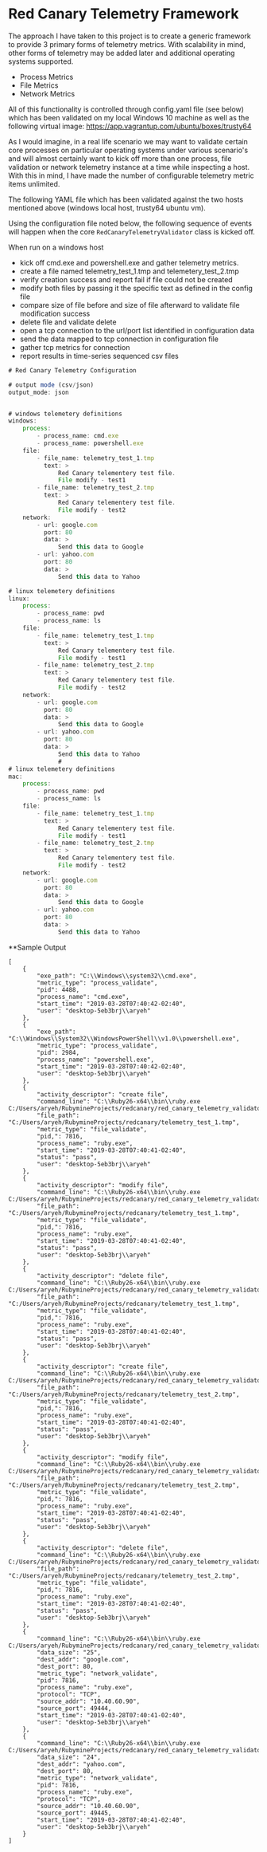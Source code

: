 # Red Canary Telemetry Framework

The approach I have taken to this project is to create a generic framework to provide 3 primary forms of telemetry metrics.  With scalability in mind, other forms of telemetry may be added later and additional operating systems supported.

* Process Metrics
* File Metrics
* Network Metrics

All of this functionality is controlled through config.yaml file (see below) which has been validated on my local Windows 10 machine as well as the following virtual image: https://app.vagrantup.com/ubuntu/boxes/trusty64

As I would imagine, in a real life scenario we may want to validate certain core processes on particular operating systems under various scenario's and will almost certainly want to kick off more than one process, file validation or network telemetry instance at a time while inspecting a host.  With this in mind, I have made the number of configurable telemetry metric items unlimited. 

The following YAML file which has been validated against the two hosts mentioned above (windows local host, trusty64 ubuntu vm).

Using the configuration file noted below, the following sequence of events will happen when the core ```RedCanaryTelemetryValidator``` class is kicked off.

When run on a windows host

* kick off cmd.exe and powershell.exe and gather telemetry metrics.
* create a file named telemetry_test_1.tmp and telemetery_test_2.tmp
* verify creation success and report fail if file could not be created
* modify both files by passing it the specific text as defined in the config file
* compare size of file before and size of file afterward to validate file modification success
* delete file and validate delete
* open a tcp connection to the url/port list identified in configuration data
* send the data mapped to tcp connection in configuration file
* gather tcp metrics for connection
* report results in time-series sequenced csv files

```javascript
# Red Canary Telemetry Configuration

# output mode (csv/json)
output_mode: json


# windows telemetery definitions
windows:
    process:        
        - process_name: cmd.exe 
        - process_name: powershell.exe
    file: 
        - file_name: telemetry_test_1.tmp
          text: >
              Red Canary telementery test file.
              File modify - test1
        - file_name: telemetry_test_2.tmp
          text: >
              Red Canary telementery test file.
              File modify - test2
    network:
        - url: google.com
          port: 80
          data: >
              Send this data to Google
        - url: yahoo.com
          port: 80
          data: >
              Send this data to Yahoo

# linux telemetery definitions
linux:
    process:        
        - process_name: pwd
        - process_name: ls
    file: 
        - file_name: telemetry_test_1.tmp
          text: >
              Red Canary telementery test file.
              File modify - test1
        - file_name: telemetry_test_2.tmp
          text: >
              Red Canary telementery test file.
              File modify - test2
    network:
        - url: google.com
          port: 80
          data: >
              Send this data to Google
        - url: yahoo.com
          port: 80
          data: >
              Send this data to Yahoo
              #
# linux telemetery definitions
mac:
    process:        
        - process_name: pwd
        - process_name: ls
    file: 
        - file_name: telemetry_test_1.tmp
          text: >
              Red Canary telementery test file.
              File modify - test1
        - file_name: telemetry_test_2.tmp
          text: >
              Red Canary telementery test file.
              File modify - test2
    network:
        - url: google.com
          port: 80
          data: >
              Send this data to Google
        - url: yahoo.com
          port: 80
          data: >
              Send this data to Yahoo
```

**Sample Output
```
[
    {
        "exe_path": "C:\\Windows\\system32\\cmd.exe",
        "metric_type": "process_validate",
        "pid": 4488,
        "process_name": "cmd.exe",
        "start_time": "2019-03-28T07:40:42-02:40",
        "user": "desktop-5eb3brj\\aryeh"
    },
    {
        "exe_path": "C:\\Windows\\System32\\WindowsPowerShell\\v1.0\\powershell.exe",
        "metric_type": "process_validate",
        "pid": 2984,
        "process_name": "powershell.exe",
        "start_time": "2019-03-28T07:40:42-02:40",
        "user": "desktop-5eb3brj\\aryeh"
    },
    {
        "activity_descriptor": "create file",
        "command_line": "C:\\Ruby26-x64\\bin\\ruby.exe C:/Users/aryeh/RubymineProjects/redcanary/red_canary_telemetry_validator.rb",
        "file_path": "C:/Users/aryeh/RubymineProjects/redcanary/telemetry_test_1.tmp",
        "metric_type": "file_validate",
        "pid,": 7816,
        "process_name": "ruby.exe",
        "start_time": "2019-03-28T07:40:41-02:40",
        "status": "pass",
        "user": "desktop-5eb3brj\\aryeh"
    },
    {
        "activity_descriptor": "modify file",
        "command_line": "C:\\Ruby26-x64\\bin\\ruby.exe C:/Users/aryeh/RubymineProjects/redcanary/red_canary_telemetry_validator.rb",
        "file_path": "C:/Users/aryeh/RubymineProjects/redcanary/telemetry_test_1.tmp",
        "metric_type": "file_validate",
        "pid,": 7816,
        "process_name": "ruby.exe",
        "start_time": "2019-03-28T07:40:41-02:40",
        "status": "pass",
        "user": "desktop-5eb3brj\\aryeh"
    },
    {
        "activity_descriptor": "delete file",
        "command_line": "C:\\Ruby26-x64\\bin\\ruby.exe C:/Users/aryeh/RubymineProjects/redcanary/red_canary_telemetry_validator.rb",
        "file_path": "C:/Users/aryeh/RubymineProjects/redcanary/telemetry_test_1.tmp",
        "metric_type": "file_validate",
        "pid,": 7816,
        "process_name": "ruby.exe",
        "start_time": "2019-03-28T07:40:41-02:40",
        "status": "pass",
        "user": "desktop-5eb3brj\\aryeh"
    },
    {
        "activity_descriptor": "create file",
        "command_line": "C:\\Ruby26-x64\\bin\\ruby.exe C:/Users/aryeh/RubymineProjects/redcanary/red_canary_telemetry_validator.rb",
        "file_path": "C:/Users/aryeh/RubymineProjects/redcanary/telemetry_test_2.tmp",
        "metric_type": "file_validate",
        "pid,": 7816,
        "process_name": "ruby.exe",
        "start_time": "2019-03-28T07:40:41-02:40",
        "status": "pass",
        "user": "desktop-5eb3brj\\aryeh"
    },
    {
        "activity_descriptor": "modify file",
        "command_line": "C:\\Ruby26-x64\\bin\\ruby.exe C:/Users/aryeh/RubymineProjects/redcanary/red_canary_telemetry_validator.rb",
        "file_path": "C:/Users/aryeh/RubymineProjects/redcanary/telemetry_test_2.tmp",
        "metric_type": "file_validate",
        "pid,": 7816,
        "process_name": "ruby.exe",
        "start_time": "2019-03-28T07:40:41-02:40",
        "status": "pass",
        "user": "desktop-5eb3brj\\aryeh"
    },
    {
        "activity_descriptor": "delete file",
        "command_line": "C:\\Ruby26-x64\\bin\\ruby.exe C:/Users/aryeh/RubymineProjects/redcanary/red_canary_telemetry_validator.rb",
        "file_path": "C:/Users/aryeh/RubymineProjects/redcanary/telemetry_test_2.tmp",
        "metric_type": "file_validate",
        "pid,": 7816,
        "process_name": "ruby.exe",
        "start_time": "2019-03-28T07:40:41-02:40",
        "status": "pass",
        "user": "desktop-5eb3brj\\aryeh"
    },
    {
        "command_line": "C:\\Ruby26-x64\\bin\\ruby.exe C:/Users/aryeh/RubymineProjects/redcanary/red_canary_telemetry_validator.rb",
        "data_size": "25",
        "dest_addr": "google.com",
        "dest_port": 80,
        "metric_type": "network_validate",
        "pid": 7816,
        "process_name": "ruby.exe",
        "protocol": "TCP",
        "source_addr": "10.40.60.90",
        "source_port": 49444,
        "start_time": "2019-03-28T07:40:41-02:40",
        "user": "desktop-5eb3brj\\aryeh"
    },
    {
        "command_line": "C:\\Ruby26-x64\\bin\\ruby.exe C:/Users/aryeh/RubymineProjects/redcanary/red_canary_telemetry_validator.rb",
        "data_size": "24",
        "dest_addr": "yahoo.com",
        "dest_port": 80,
        "metric_type": "network_validate",
        "pid": 7816,
        "process_name": "ruby.exe",
        "protocol": "TCP",
        "source_addr": "10.40.60.90",
        "source_port": 49445,
        "start_time": "2019-03-28T07:40:41-02:40",
        "user": "desktop-5eb3brj\\aryeh"
    }
]

```


